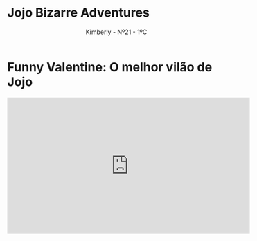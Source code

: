 # Jojo Bizarre Adventures
<!DOCTYPE html>
<html lang="en">
<head>
    <meta charset="UTF-8">
    <meta name="viewport" content="width=device-width, initial-scale=1.0">
    <link rel="stylesheet" href="style.css">
    <title>Jojo Best Edit</title>
</head>
<body>
    <header>Kimberly - Nº21 - 1ºC</header>
        <h1>Funny Valentine: O melhor vilão de Jojo</h1>
    <p><iframe width="560" height="315" src="https://youtube.com/shorts/Jrm_mKUYiJE?si=UY7RTms_JgX8FMKf" title="YouTube video player" frameborder="0" allow="accelerometer; autoplay; clipboard-write; encrypted-media; gyroscope; picture-in-picture; web-share" referrerpolicy="strict-origin-when-cross-origin" allowfullscreen></iframe></p>
</body>
</html>
